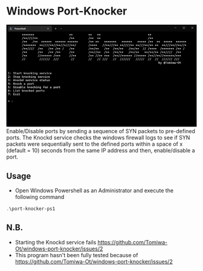 # Windows Port-Knocker

![Screenshot](/screenshots/knockd.png)
Enable/Disable ports by sending a sequence of SYN packets
to pre-defined ports. The Knockd service checks the windows
firewall logs to see if SYN packets were sequentially sent 
to the defined ports within a space of x (default = 10) seconds
from the same IP address and then, enable/disable a port.

## Usage
- Open Windows Powershell as an Administrator and execute the following command
```powershell
.\port-knocker-ps1
```

## N.B.
- Starting the Knockd service fails https://github.com/Tomiwa-Ot/windows-port-knocker/issues/2
- This program hasn't been fully tested because of https://github.com/Tomiwa-Ot/windows-port-knocker/issues/2
